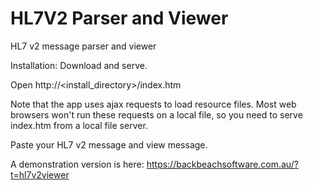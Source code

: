 # HL7V2 Parser and Viewer
 HL7 v2 message parser and viewer

Installation: Download and serve.

Open http://<install_directory>/index.htm

Note that the app uses ajax requests to load resource files. Most web browsers won't run these requests on a local file, so you need to serve index.htm from a local file server.

Paste your HL7 v2 message and view message.

A demonstration version is here: https://backbeachsoftware.com.au/?t=hl7v2viewer
